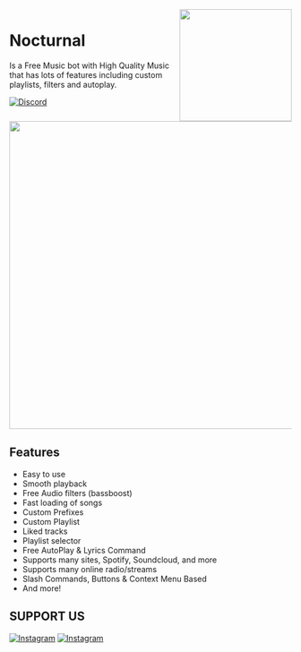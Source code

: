 <img align="right" src="https://cdn.discordapp.com/attachments/973183376926314556/973381647410008144/Nocturnal_Avatar.png" height="200" width="200">


# Nocturnal


Is a Free Music bot with High Quality Music that has lots of features including custom playlists, filters and autoplay.<br>

[![Discord](https://discordapp.com/api/guilds/465236219463204874/widget.png)](https://discord.gg/invite/wvvQrGV)

<a href="https://dsc.gg/nocturnalbot">
  <img src="https://cdn.discordapp.com/attachments/973183376926314556/974422463423316028/invite-nocturnal-badge.png" style="width: 550px; heigh: 100px"></img> 
</a> 

## Features
- Easy to use
- Smooth playback
- Free Audio filters (bassboost)
- Fast loading of songs
- Custom Prefixes
- Custom Playlist
- Liked tracks
- Playlist selector
- Free AutoPlay & Lyrics Command
- Supports many sites, Spotify, Soundcloud, and more
- Supports many online radio/streams
- Slash Commands, Buttons & Context Menu Based
- And more!

<h2>SUPPORT US</h2>
<p>
<a href="https://www.buymeacoffee.com/isdwk" target="_blank"><img alt="Instagram" src="https://img.shields.io/badge/Buy%20Me%20a%20Coffee-ffdd00?style=for-the-badge&logo=buy-me-a-coffee&logoColor=black" /></a>
<a href="https://ko-fi.com/R5R3CL07C" target="_blank"><img alt="Instagram" src="https://img.shields.io/badge/Ko--fi-F16061?style=for-the-badge&logo=ko-fi&logoColor=white" /></a>
</p>
